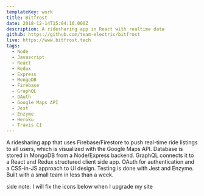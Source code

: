 ```yaml
---
templateKey: work
title: Bitfrost
date: 2018-12-14T15:04:10.000Z
description: A ridesharing app in React with realtime data
github: https://github.com/team-electric/bitfrost
live: https://www.bitfrost.tech
tags:
  - Node
  - Javascript
  - React
  - Redux
  - Express
  - MongoDB
  - Firebase
  - GraphQL
  - OAuth
  - Google Maps API
  - Jest
  - Enzyme
  - Heroku
  - Travis CI
---
```


A ridesharing app that uses Firebase/Firestore to push real-time ride listings to all users, which is visualized with the Google Maps API. Database is stored in MongoDB from a Node/Express backend. GraphQL connects it to a React and Redux structured client side app. OAuth for authentication and a CSS-in-JS approach to UI design. Testing is done with Jest and Enzyme. Built with a small team in less than a week.

side note: I will fix the icons below when I upgrade my site

